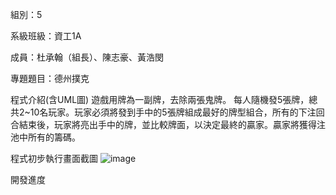組別：5

系級班級：資工1A

成員：杜承翰（組長）、陳志豪、黃浩閔

專題題目：德州撲克

程式介紹(含UML圖)
遊戲用牌為一副牌，去除兩張鬼牌。 每人隨機發5張牌，總共2~10名玩家。玩家必須將發到手中的5張牌組成最好的牌型組合，所有的下注回合結束後，玩家將亮出手中的牌，並比較牌面，以決定最終的贏家。贏家將獲得注池中所有的籌碼。

程式初步執行畫面截圖
![image](https://github.com/Chenghan0626/little-subject/assets/164443684/1f93df32-77ac-4c2b-97cf-78b974b30851)

開發進度
